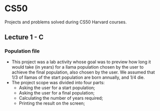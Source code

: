 # CS50
Projects and problems solved during CS50 Harvard courses.

## Lecture 1 - C

### Population file
- This project was a lab activity whose goal was to preview how long it would take (in years) for a llama population chosen by the user to achieve the final population, also chosen by the user. We assumed that 1/3 of llamas of the start population are born annually, and 1/4 die.
- The project scope was divided into four parts:
  * Asking the user for a start population;
  * Asking the user for a final population;
  * Calculating the number of years required;
  * Printing the result on the screen;
